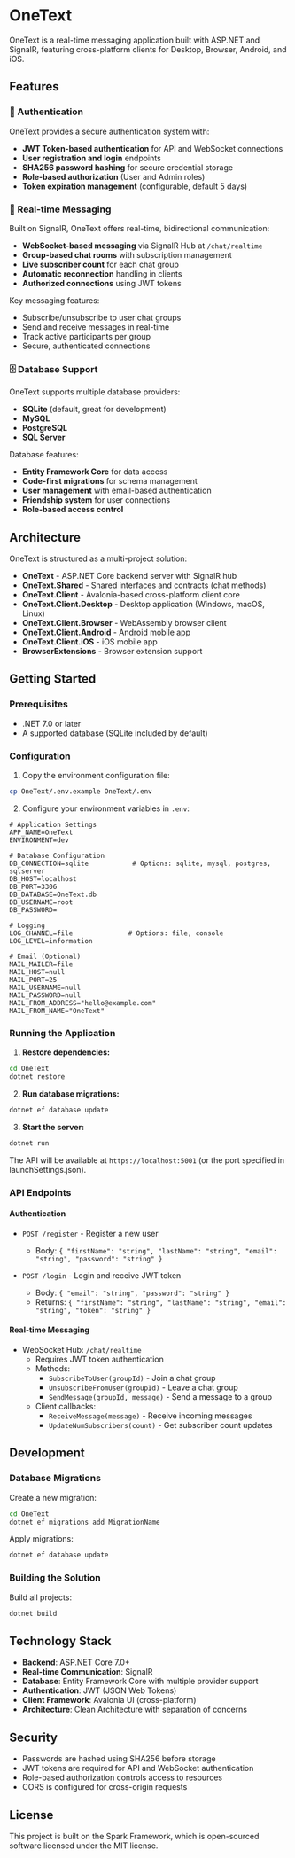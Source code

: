# OneText

OneText is a real-time messaging application built with ASP.NET and SignalR, featuring cross-platform clients for Desktop, Browser, Android, and iOS.

## Features

### 🔐 Authentication
OneText provides a secure authentication system with:
- **JWT Token-based authentication** for API and WebSocket connections
- **User registration and login** endpoints
- **SHA256 password hashing** for secure credential storage
- **Role-based authorization** (User and Admin roles)
- **Token expiration management** (configurable, default 5 days)

### 💬 Real-time Messaging
Built on SignalR, OneText offers real-time, bidirectional communication:
- **WebSocket-based messaging** via SignalR Hub at `/chat/realtime`
- **Group-based chat rooms** with subscription management
- **Live subscriber count** for each chat group
- **Automatic reconnection** handling in clients
- **Authorized connections** using JWT tokens

Key messaging features:
- Subscribe/unsubscribe to user chat groups
- Send and receive messages in real-time
- Track active participants per group
- Secure, authenticated connections

### 🗄️ Database Support
OneText supports multiple database providers:
- **SQLite** (default, great for development)
- **MySQL**
- **PostgreSQL**
- **SQL Server**

Database features:
- **Entity Framework Core** for data access
- **Code-first migrations** for schema management
- **User management** with email-based authentication
- **Friendship system** for user connections
- **Role-based access control**

## Architecture

OneText is structured as a multi-project solution:

- **OneText** - ASP.NET Core backend server with SignalR hub
- **OneText.Shared** - Shared interfaces and contracts (chat methods)
- **OneText.Client** - Avalonia-based cross-platform client core
- **OneText.Client.Desktop** - Desktop application (Windows, macOS, Linux)
- **OneText.Client.Browser** - WebAssembly browser client
- **OneText.Client.Android** - Android mobile app
- **OneText.Client.iOS** - iOS mobile app
- **BrowserExtensions** - Browser extension support

## Getting Started

### Prerequisites
- .NET 7.0 or later
- A supported database (SQLite included by default)

### Configuration

1. Copy the environment configuration file:
```bash
cp OneText/.env.example OneText/.env
```

2. Configure your environment variables in `.env`:

```env
# Application Settings
APP_NAME=OneText
ENVIRONMENT=dev

# Database Configuration
DB_CONNECTION=sqlite           # Options: sqlite, mysql, postgres, sqlserver
DB_HOST=localhost
DB_PORT=3306
DB_DATABASE=OneText.db
DB_USERNAME=root
DB_PASSWORD=

# Logging
LOG_CHANNEL=file              # Options: file, console
LOG_LEVEL=information

# Email (Optional)
MAIL_MAILER=file
MAIL_HOST=null
MAIL_PORT=25
MAIL_USERNAME=null
MAIL_PASSWORD=null
MAIL_FROM_ADDRESS="hello@example.com"
MAIL_FROM_NAME="OneText"
```

### Running the Application

1. **Restore dependencies:**
```bash
cd OneText
dotnet restore
```

2. **Run database migrations:**
```bash
dotnet ef database update
```

3. **Start the server:**
```bash
dotnet run
```

The API will be available at `https://localhost:5001` (or the port specified in launchSettings.json).

### API Endpoints

#### Authentication
- `POST /register` - Register a new user
  - Body: `{ "firstName": "string", "lastName": "string", "email": "string", "password": "string" }`
  
- `POST /login` - Login and receive JWT token
  - Body: `{ "email": "string", "password": "string" }`
  - Returns: `{ "firstName": "string", "lastName": "string", "email": "string", "token": "string" }`

#### Real-time Messaging
- WebSocket Hub: `/chat/realtime`
  - Requires JWT token authentication
  - Methods:
    - `SubscribeToUser(groupId)` - Join a chat group
    - `UnsubscribeFromUser(groupId)` - Leave a chat group
    - `SendMessage(groupId, message)` - Send a message to a group
  - Client callbacks:
    - `ReceiveMessage(message)` - Receive incoming messages
    - `UpdateNumSubscribers(count)` - Get subscriber count updates

## Development

### Database Migrations

Create a new migration:
```bash
cd OneText
dotnet ef migrations add MigrationName
```

Apply migrations:
```bash
dotnet ef database update
```

### Building the Solution

Build all projects:
```bash
dotnet build
```

## Technology Stack

- **Backend**: ASP.NET Core 7.0+
- **Real-time Communication**: SignalR
- **Database**: Entity Framework Core with multiple provider support
- **Authentication**: JWT (JSON Web Tokens)
- **Client Framework**: Avalonia UI (cross-platform)
- **Architecture**: Clean Architecture with separation of concerns

## Security

- Passwords are hashed using SHA256 before storage
- JWT tokens are required for API and WebSocket authentication
- Role-based authorization controls access to resources
- CORS is configured for cross-origin requests

## License

This project is built on the Spark Framework, which is open-sourced software licensed under the MIT license.
